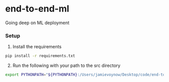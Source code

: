 # end-to-end-ml
Going deep on ML deployment


### Setup
1. Install the requirements
```bash
pip install -r requirements.txt
```

2. Run the following with your path to the src directory
```bash
export PYTHONPATH="${PYTHONPATH}:/Users/jamievoynow/Desktop/code/end-to-end-ml/src"
```